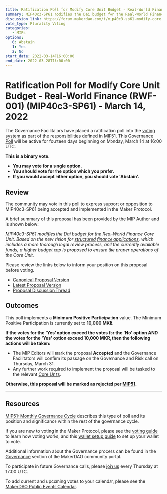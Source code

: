 ```yaml
---
title: Ratification Poll for Modify Core Unit Budget - Real-World Finance (RWF-001) (MIP40c3-SP61) - March 14, 2022
summary: MIP40c3-SP61 modifies the Dai budget for the Real-World Finance Core Unit as the Core Unit changes Facilitator, replacing MIP40c3-SP31.
discussion_link: https://forum.makerdao.com/t/mip40c3-sp61-modify-core-unit-budget-real-world-finance-rwf-001/13152
vote_type: Plurality Voting
categories:
   - MIPs
options:
   0: Abstain
   1: Yes
   2: No
start_date: 2022-03-14T16:00:00
end_date: 2022-03-28T16:00:00
---
```

# Ratification Poll for Modify Core Unit Budget - Real-World Finance (RWF-001) (MIP40c3-SP61) - March 14, 2022

The Governance Facilitators have placed a ratification poll into the [voting system](https://vote.makerdao.com/polling) as part of the responsibilities defined in [MIP51](https://mips.makerdao.com/mips/details/MIP51). This Governance [Poll](https://community-development.makerdao.com/en/learn/governance/on-chain-gov) will be active for fourteen days beginning on Monday, March 14 at 16:00 UTC.

**This is a binary vote.** 
- **You may vote for a single option.** 
- **You should vote for the option which you prefer.**
- **If you would accept either option, you should vote 'Abstain'.**

## Review

The community may vote in this poll to express support or opposition to MIP40c3-SP61 being accepted and implemented in the Maker Protocol.

A brief summary of this proposal has been provided by the MIP Author and is shown below:

*MIP40c3-SP61 modifies the Dai budget for the Real-World Finance Core Unit. Based on the new vision for [structured finance applications](https://forum.makerdao.com/t/methodology-for-review-of-mip6-structured-finance-transactions/12697), which includes a more thorough legal review process, and the currently available funds, a higher budget cap is proposed to ensure the proper operations of the Core Unit.*

Please review the links below to inform your position on this proposal before voting.
* [Canonical Proposal Version](https://github.com/makerdao/mips/blob/24047bccc8350ad6c05c5c469339b38df4858c92/MIP40/MIP40c3-Subproposals/MIP40c3-SP61.md)
* [Latest Proposal Version](https://mips.makerdao.com/mips/details/MIP40c3SP61)
* [Proposal Discussion Thread](https://forum.makerdao.com/t/mip40c3-sp61-modify-core-unit-budget-real-world-finance-rwf-001/13152)

## Outcomes

This poll implements a **Minimum Positive Participation** value. The Minimum Positive Participation is currently set to **10,000 MKR**.

**If the votes for the 'Yes' option exceed the votes for the 'No' option AND the votes for the 'Yes' option exceed 10,000 MKR, then the following actions will be taken:**
* The MIP Editors will mark the proposal **Accepted** and the Governance Facilitators will confirm its passage on the Governance and Risk call on Thursday, March 31. 
* Any further work required to implement the proposal will be tasked to the relevant [Core Units](https://mips.makerdao.com/mips/details/MIP38#mip38c2-core-unit-state).

**Otherwise, this proposal will be marked as rejected per [MIP51](https://mips.makerdao.com/mips/details/MIP51#mip51c2-ratification-poll).**

---

## Resources

[MIP51: Monthly Governance Cycle](https://mips.makerdao.com/mips/details/MIP51) describes this type of poll and its position and significance within the rest of the governance cycle.

If you are new to voting in the Maker Protocol, please see the [voting guide](https://community-development.makerdao.com/en/learn/governance/how-voting-works/) to learn how voting works, and this [wallet setup guide](https://community-development.makerdao.com/en/learn/governance/voting-setup/) to set up your wallet to vote.

Additional information about the Governance process can be found in the [Governance](https://community-development.makerdao.com/en/learn/governance) section of the MakerDAO community portal.

To participate in future Governance calls, please [join us](https://github.com/makerdao/community/tree/master/governance/governance-and-risk-meetings) every Thursday at 17:00 UTC.

To add current and upcoming votes to your calendar, please see the [MakerDAO Public Events Calendar](https://calendar.google.com/calendar/embed?src=makerdao.com_3efhm2ghipksegl009ktniomdk%40group.calendar.google.com&ctz=UTC&mode=week&showCalendars=0&showPrint=0).
